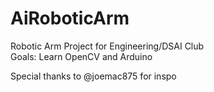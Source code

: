 # AiRoboticArm
Robotic Arm Project for Engineering/DSAI Club <br/>
Goals: Learn OpenCV and Arduino <br/>

Special thanks to @joemac875 for inspo <br/>
